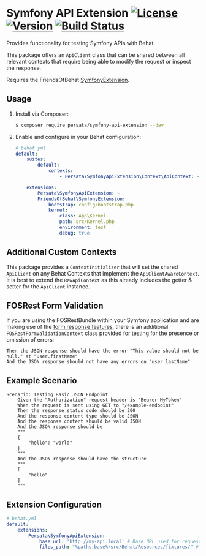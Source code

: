 # Symfony API Extension [![License](https://img.shields.io/packagist/l/persata/symfony-api-extension.svg)](https://packagist.org/packages/persata/symfony-api-extension) [![Version](https://img.shields.io/packagist/v/persata/symfony-api-extension.svg)](https://packagist.org/packages/persata/symfony-api-extension) [![Build Status](https://travis-ci.org/Persata/SymfonyApiExtension.svg?branch=master)](https://travis-ci.org/Persata/SymfonyApiExtension)

Provides functionality for testing Symfony APIs with Behat.

This package offers an `ApiClient` class that can be shared between all relevant contexts that require being able to modify the request or inspect the response. 

Requires the FriendsOfBehat [SymfonyExtension](https://github.com/FriendsOfBehat/SymfonyExtension).

## Usage

1. Install via Composer:

    ```bash
    $ composer require persata/symfony-api-extension --dev
    ```

2. Enable and configure in your Behat configuration:

    ```yaml
    # behat.yml
    default:
        suites:
            default:
                contexts:
                    - Persata\SymfonyApiExtension\Context\ApiContext: ~

        extensions:
            Persata\SymfonyApiExtension: ~
			FriendsOfBehat\SymfonyExtension:
				bootstrap: config/bootstrap.php
				kernel:
					class: App\Kernel
					path: src/Kernel.php
					environment: test
					debug: true
    ```

## Additional Custom Contexts

This package provides a `ContextInitializer` that will set the shared `ApiClient` on any Behat Contexts that implement the `ApiClientAwareContext`. It is best to extend the `RawApiContext` as this already includes the getter & setter for the `ApiClient` instance.


## FOSRest Form Validation

If you are using the FOSRestBundle within your Symfony application and are making use of the [form response features](https://symfony.com/doc/master/bundles/FOSRestBundle/2-the-view-layer.html#forms-and-views), there is an additional `FOSRestFormValidationContext` class provided for testing for the presence or omission of errors:

```gherkin
Then the JSON response should have the error "This value should not be null." at "user.firstName"
And the JSON response should not have any errors on "user.lastName"
```

## Example Scenario
```gherkin
Scenario: Testing Basic JSON Endpoint
    Given the "Authorization" request header is "Bearer MyToken"
    When the request is sent using GET to "/example-endpoint"
    Then the response status code should be 200
    And the response content type should be JSON
    And the response content should be valid JSON
    And the JSON response should be
    """
    {
        "hello": "world"
    }
    """
    And the JSON response should have the structure
    """
    [
        "hello"
    ]
    """
```

## Extension Configuration
```yaml
# behat.yml
default:
    extensions:
        Persata\SymfonyApiExtension:
            base_url: 'http://my-api.local' # Base URL used for requests sent to the Symfony kernel. Defaults to null.
            files_path: "%paths.base%/src/Behat/Resources/fixtures/" # Base directory of files to be used for upload tests. Defaults to null.
```
